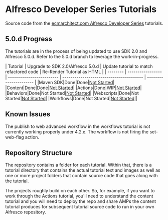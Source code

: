 Alfresco Developer Series Tutorials
===================================

Source code from the [ecmarchitect.com Alfresco Developer Series](http://ecmarchitect.com/alfresco-developer-series) tutorials.

5.0.d Progress
--------------

The tutorials are in the process of being updated to use SDK 2.0 and Alfresco 5.0.d. Refer to the 5.0.d branch to leverage the work-in-progress.

| Tutorial | Upgrade to SDK 2.0/Alfresco 5.0.d | Update tutorial to match refactored code | Re-Render Tutorial as HTML |
| -------- | ----------------- | ------------------------- | ---------------------------------------- | ---------------------- |
|Maven SDK|Done|Done|[Not Started](http://ecmarchitect.com/alfresco-developer-series-tutorials/maven-sdk/tutorial/tutorial.html)|
|Content|Done|Done|[Not Started](http://ecmarchitect.com/alfresco-developer-series-tutorials/content/tutorial/tutorial.html)|
|Actions|Done|WIP|[Not Started](http://ecmarchitect.com/alfresco-developer-series-tutorials/actions/tutorial/tutorial.html)|
|Behaviors|Done|Not Started|[Not Started](http://ecmarchitect.com/alfresco-developer-series-tutorials/behaviors/tutorial/tutorial.html)|
|Webscripts|Done|Not Started|[Not Started](http://ecmarchitect.com/alfresco-developer-series-tutorials/webscripts/tutorial/tutorial.html)|
|Workflows|Done|Not Started|[Not Started](http://ecmarchitect.com/alfresco-developer-series-tutorials/workflow/tutorial/tutorial.html)||

Known Issues
------------

The publish to web advanced workflow in the workflows tutorial is not currently working properly under 4.2.e. The workflow is not firing the set-web-flag action.

Repository Structure
--------------------

The repository contains a folder for each tutorial. Within that, there is a tutorial directory that contains the actual tutorial text and images as well as one or more project folders that contain source code that goes along with the tutorial.

The projects roughly build on each other. So, for example, if you want to work through the Actions tutorial, you'll need to understand the content tutorial and you will need to deploy the repo and share AMPs the content tutorial produces for subsequent tutorial source code to run in your own Alfresco repository.
